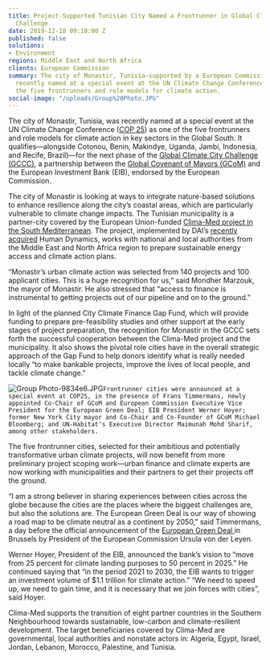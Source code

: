 ```yaml
---
title: Project-Supported Tunisian City Named a Frontrunner in Global Climate City
  Challenge
date: 2019-12-18 09:10:00 Z
published: false
solutions:
- Environment
regions: Middle East and North Africa
clients: European Commission
summary: The city of Monastir, Tunisia—supported by a European Commission project—was
  recently named at a special event at the UN Climate Change Conference as one of
  the five frontrunners and role models for climate action.
social-image: "/uploads/Group%20Photo.JPG"
---
```


The city of Monastir, Tunisia, was recently named at a special event at the UN Climate Change Conference ([COP 25](https://unfccc.int/cop25)) as one of the five frontrunners and role models for climate action in key sectors in the Global South. It qualifies—alongside Cotonou, Benin, Makindye, Uganda, Jambi, Indonesia, and Recife, Brazil)—for the next phase of the [Global Climate City Challenge (GCCC)](https://www.eib.org/en/projects/sectors/urban-development/city-call-for-proposal/index.htm), a partnership between the [Global Covenant of Mayors (GCoM)](https://www.globalcovenantofmayors.org) and the European Investment Bank (EIB), endorsed by the European Commission. 

The city of Monastir is looking at ways to integrate nature-based solutions to enhance resilience along the city’s coastal areas, which are particularly vulnerable to climate change impacts. The Tunisian municipality is a partner-city covered by the European Union-funded [Clima-Med project in the South Mediterranean](https://www.climamed.eu/). The project, implemented by DAI’s [recently acquired](https://www.dai.com/news/dai-acquires-leading-european-development-consultancy-human-dynamics) Human Dynamics, works with national and local authorities from the Middle East and North Africa region to prepare sustainable energy access and climate action plans. 

“Monastir’s urban climate action was selected from 140 projects and 100 applicant cities. This is a huge recognition for us,” said Mondher Marzouk, the mayor of Monastir. He also stressed that “access to finance is instrumental to getting projects out of our pipeline and on to the ground.”

In light of the planned City Climate Finance Gap Fund, which will provide funding to prepare pre-feasibility studies and other support at the early stages of project preparation, the recognition for Monastir in the GCCC sets forth the successful cooperation between the Clima-Med project and the municipality. It also shows the pivotal role cities have in the overall strategic approach of the Gap Fund to help donors identify what is really needed locally “to make bankable projects, improve the lives of local people, and tackle climate change.”

![Group Photo-9834e6.JPG](/uploads/Group%20Photo-9834e6.JPG)`Frontrunner cities were announced at a special event at COP25, in the presence of Frans Timmermans, newly appointed Co-Chair of GCoM and European Commission Executive Vice President for the European Green Deal; EIB President Werner Hoyer; former New York City mayor and Co-Chair and Co-Founder of GCoM Michael Bloomberg; and UN-Habitat's Executive Director Maimunah Mohd Sharif, among other stakeholders.`

The five frontrunner cities, selected for their ambitious and potentially transformative urban climate projects, will now benefit from more preliminary project scoping work—urban finance and climate experts are now working with municipalities and their partners to get their projects off the ground. 

“I am a strong believer in sharing experiences between cities across the globe because the cities are the places where the biggest challenges are, but also the solutions are. The European Green Deal is our way of showing a road map to be climate neutral as a continent by 2050,” said Timmermans, a day before the official announcement of the [European Green Deal ](https://ec.europa.eu/info/strategy/priorities-2019-2024/european-green-deal_en)in Brussels by President of the European Commission Ursula von der Leyen. 

Werner Hoyer, President of the EIB, announced the bank’s vision to “move from 25 percent for climate landing purposes to 50 percent in 2025.” He continued saying that “in the period 2021 to 2030, the EIB wants to trigger an investment volume of $1.1 trillion for climate action.” “We need to speed up, we need to gain time, and it is necessary that we join forces with cities”, said Hoyer. 

Clima-Med supports the transition of eight partner countries in the Southern Neighbourhood towards sustainable, low-carbon and climate-resilient development. The target beneficiaries covered by Clima-Med are governmental, local authorities and nonstate actors in: Algeria, Egypt, Israel, Jordan, Lebanon, Morocco, Palestine, and Tunisia.